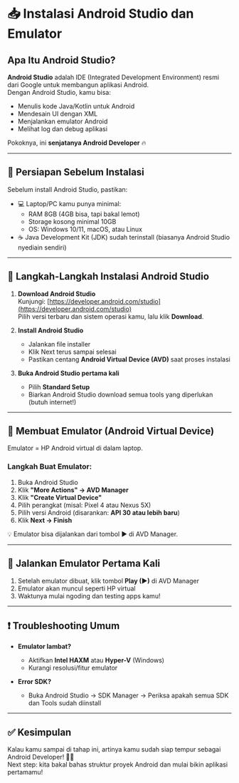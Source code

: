 # 📥 Instalasi Android Studio dan Emulator

## Apa Itu Android Studio?

**Android Studio** adalah IDE (Integrated Development Environment) resmi dari Google untuk membangun aplikasi Android.  
Dengan Android Studio, kamu bisa:
- Menulis kode Java/Kotlin untuk Android
- Mendesain UI dengan XML
- Menjalankan emulator Android
- Melihat log dan debug aplikasi

Pokoknya, ini **senjatanya Android Developer** 🔥

---

## 🧰 Persiapan Sebelum Instalasi

Sebelum install Android Studio, pastikan:
- 💻 Laptop/PC kamu punya minimal:
  - RAM 8GB (4GB bisa, tapi bakal lemot)
  - Storage kosong minimal 10GB
  - OS: Windows 10/11, macOS, atau Linux
- ☕ Java Development Kit (JDK) sudah terinstall (biasanya Android Studio nyediain sendiri)

---

## 🔽 Langkah-Langkah Instalasi Android Studio

1. **Download Android Studio**  
   Kunjungi: [https://developer.android.com/studio](https://developer.android.com/studio)  
   Pilih versi terbaru dan sistem operasi kamu, lalu klik **Download**.

2. **Install Android Studio**  
   - Jalankan file installer
   - Klik Next terus sampai selesai
   - Pastikan centang **Android Virtual Device (AVD)** saat proses instalasi

3. **Buka Android Studio pertama kali**  
   - Pilih **Standard Setup**
   - Biarkan Android Studio download semua tools yang diperlukan (butuh internet!)

---

## 🤖 Membuat Emulator (Android Virtual Device)

Emulator = HP Android virtual di dalam laptop.

### Langkah Buat Emulator:
1. Buka Android Studio
2. Klik **"More Actions" → AVD Manager**
3. Klik **"Create Virtual Device"**
4. Pilih perangkat (misal: Pixel 4 atau Nexus 5X)
5. Pilih versi Android (disarankan: **API 30 atau lebih baru**)
6. Klik **Next → Finish**

💡 Emulator bisa dijalankan dari tombol ▶ di AVD Manager.

---

## 🧪 Jalankan Emulator Pertama Kali

1. Setelah emulator dibuat, klik tombol **Play (▶)** di AVD Manager
2. Emulator akan muncul seperti HP virtual
3. Waktunya mulai ngoding dan testing apps kamu!

---

## ❗ Troubleshooting Umum

- **Emulator lambat?**
  - Aktifkan **Intel HAXM** atau **Hyper-V** (Windows)
  - Kurangi resolusi/fitur emulator

- **Error SDK?**
  - Buka Android Studio → SDK Manager → Periksa apakah semua SDK dan Tools sudah diinstall

---

## ✅ Kesimpulan

Kalau kamu sampai di tahap ini, artinya kamu sudah siap tempur sebagai Android Developer! 🧑‍💻  
Next step: kita bakal bahas struktur proyek Android dan mulai bikin aplikasi pertamamu!
